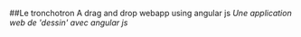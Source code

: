 ##Le tronchotron
A drag and drop webapp using angular js
*Une application web de 'dessin' avec angular js* 

